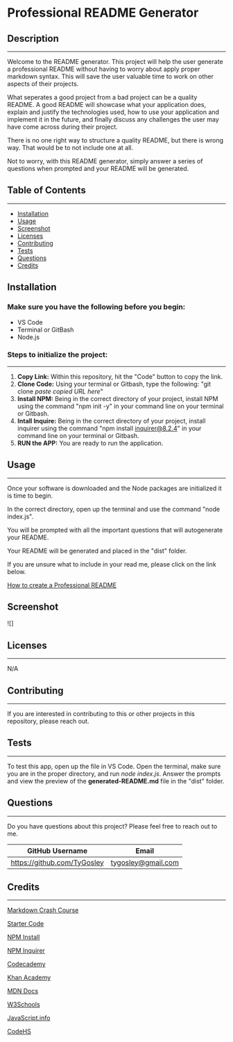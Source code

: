 # Professional README Generator


## Description

___

Welcome to the README generator.  This project will help the user generate a professional README without having to worry about apply proper markdown syntax.  This will save the user valuable time to work on other aspects of their projects.

What seperates a good project from a bad project can be a quality README.  A good README will showcase what your application does, explain and justify the technologies used, how to use your application and implement it in the future,  and finally discuss any challenges the user may have come across during their project.

There is no one right way to structure a quality README, but there is wrong way.  That would be to not include one at all.

Not to worry, with this README generator, simply answer a series of questions when prompted and your README will be generated.

## Table of Contents

___

* [Installation](#installation)
* [Usage](#usage)
* [Screenshot](#screenshot)
* [Licenses](#licenses)
* [Contributing](#contributing)
* [Tests](#tests)
* [Questions](#questions)
* [Credits](#credits)

## Installation

### Make sure you have the following before you begin:

* VS Code
* Terminal or GitBash
* Node.js

### Steps to initialize the project:

___

1. **Copy Link:** Within this repository, hit the "Code" button to copy the link.
1. **Clone Code:** Using your terminal or Gitbash, type the following:  "git clone *paste copied URL here*"
1. **Install NPM:** Being in the correct directory of your project, install NPM using the command "npm init -y" in your command line on your terminal or Gitbash.
1. **Intall Inquire:** Being in the correct directory of your project, install inquirer using the command "npm install inquirer@8.2.4" in your command line on your terminal or Gitbash.
1. **RUN the APP:** You are ready to run the application.

## Usage

___
Once your software is downloaded and the Node packages are initialized it is time to begin. 

In the correct directory, open up the terminal and use the command "node index.js".

You will be prompted with all the important questions that will autogenerate your README.

Your README will be generated and placed in the "dist" folder.

If you are unsure what to include in your read me, please click on the link below.

[How to create a Professional README](https://coding-boot-camp.github.io/full-stack/github/professional-readme-guide)

## Screenshot
<!-- TODO: add content -->
![]

## Licenses

___

N/A

## Contributing

___
If you are interested in contributing to this or other projects in this repository, please reach out.

## Tests

___
To test this app, open up the file in VS Code. Open the terminal, make sure you are in the proper directory, and run *node index.js*. Answer the prompts and view the preview of the **generated-README.md** file in the "dist" folder.

## Questions

___
Do you have questions about this project?  Please feel free to reach out to me.

| GitHub Username                    | Email          |
| --------                           | -------------- |
| https://github.com/TyGosley | tygosley@gmail.com  |

## Credits

___

[Markdown Crash Course](https://www.youtube.com/watch?v=HUBNt18RFbo)

[Starter Code](https://github.com/coding-boot-camp/potential-enigma)

[NPM Install](https://docs.npmjs.com/cli/v6/commands/npm-init)

[NPM Inquirer](https://www.npmjs.com/package/inquirer)

[Codecademy](https://www.codecademy.com/learn)

[Khan Academy](https://www.khanacademy.org/)

[MDN Docs](https://developer.mozilla.org/en-US/)

[W3Schools](https://www.w3schools.com/js/default.asp)

[JavaScript.info](https://javascript.info/)

[CodeHS](https://codehs.com/)